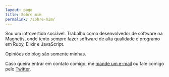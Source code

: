 ```yaml
---
layout: page
title: Sobre mim
permalink: /sobre-mim/
---
```


Sou um introvertido sociável. Trabalho como desenvolvedor de software na
Magnetis, onde tento sempre fazer software de alta qualidade e programo em
Ruby, Elixir e JavaScript.

Opiniões do blog são somente minhas.

Caso queira entrar em contato comigo, me [mande um e-mail](mailto:ruan.bernardo@gmail.com) ou fale comigo pelo [Twitter](https://twitter.com/RuanBrandao).
